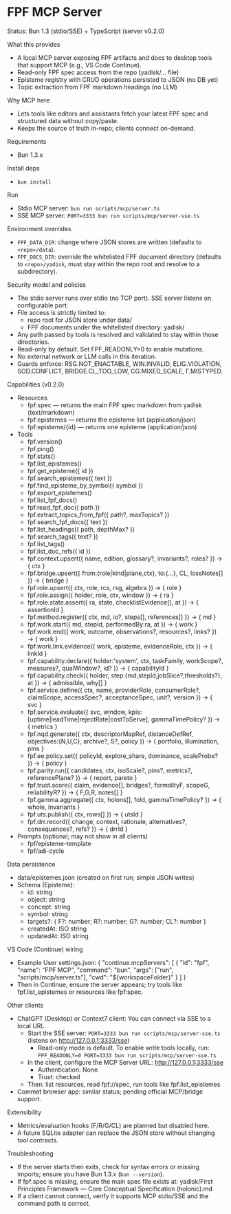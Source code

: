 # FPF MCP Server

Status: Bun 1.3 (stdio/SSE) + TypeScript (server v0.2.0)

What this provides
- A local MCP server exposing FPF artifacts and docs to desktop tools that support MCP (e.g., VS Code Continue).
- Read-only FPF spec access from the repo (yadisk/… file)
- Episteme registry with CRUD operations persisted to JSON (no DB yet)
- Topic extraction from FPF markdown headings (no LLM)

Why MCP here
- Lets tools like editors and assistants fetch your latest FPF spec and structured data without copy/paste.
- Keeps the source of truth in-repo; clients connect on-demand.

Requirements
- Bun 1.3.x

Install deps
- `bun install`

Run
- Stdio MCP server: `bun run scripts/mcp/server.ts`
- SSE MCP server: `PORT=3333 bun run scripts/mcp/server-sse.ts`

Environment overrides
- `FPF_DATA_DIR`: change where JSON stores are written (defaults to `<repo>/data`).
- `FPF_DOCS_DIR`: override the whitelisted FPF document directory (defaults to `<repo>/yadisk`, must stay within the repo root and resolve to a subdirectory).

Security model and policies
- The stdio server runs over stdio (no TCP port). SSE server listens on configurable port.
- File access is strictly limited to:
  - repo root for JSON store under data/
  - FPF documents under the whitelisted directory: yadisk/
- Any path passed by tools is resolved and validated to stay within those directories.
- Read-only by default. Set FPF_READONLY=0 to enable mutations.
- No external network or LLM calls in this iteration.
- Guards enforce: RSG.NOT_ENACTABLE, WIN.INVALID, ELIG.VIOLATION, SOD.CONFLICT, BRIDGE.CL_TOO_LOW, CG.MIXED_SCALE, Γ.MISTYPED.

Capabilities (v0.2.0)
- Resources
  - fpf:spec — returns the main FPF spec markdown from yadisk (text/markdown)
  - fpf:epistemes — returns the episteme list (application/json)
  - fpf:episteme/{id} — returns one episteme (application/json)
- Tools
  - fpf.version()
  - fpf.ping()
  - fpf.stats()
  - fpf.list_epistemes()
  - fpf.get_episteme({ id })
  - fpf.search_epistemes({ text })
  - fpf.find_episteme_by_symbol({ symbol })
  - fpf.export_epistemes()
  - fpf.list_fpf_docs()
  - fpf.read_fpf_doc({ path })
  - fpf.extract_topics_from_fpf({ path?, maxTopics? })
  - fpf.search_fpf_docs({ text })
  - fpf.list_headings({ path, depthMax? })
  - fpf.search_tags({ text? })
  - fpf.list_tags()
  - fpf.list_doc_refs({ id })
  - fpf.context.upsert({ name, edition, glossary?, invariants?, roles? }) → { ctx }
  - fpf.bridge.upsert({ from:{role|kind|plane,ctx}, to:{…}, CL, lossNotes[] }) → { bridge }
  - fpf.role.upsert({ ctx, role, rcs, rsg, algebra }) → { role }
  - fpf.role.assign({ holder, role, ctx, window }) → { ra }
  - fpf.role.state.assert({ ra, state, checklistEvidence[], at }) → { assertionId }
  - fpf.method.register({ ctx, md, io?, steps[], references[] }) → { md }
  - fpf.work.start({ md, stepId, performedBy:ra, at }) → { work }
  - fpf.work.end({ work, outcome, observations?, resources?, links? }) → { work }
  - fpf.work.link.evidence({ work, episteme, evidenceRole, ctx }) → { linkId }
  - fpf.capability.declare({ holder:'system', ctx, taskFamily, workScope?, measures?, qualWindow?, id? }) → { capabilityId }
  - fpf.capability.check({ holder, step:{md,stepId,jobSlice?,thresholds?}, at }) → { admissible, why[] }
  - fpf.service.define({ ctx, name, providerRole, consumerRole?, claimScope, accessSpec?, acceptanceSpec, unit?, version }) → { svc }
  - fpf.service.evaluate({ svc, window, kpis:[uptime|leadTime|rejectRate|costToServe], gammaTimePolicy? }) → { metrics }
  - fpf.nqd.generate({ ctx, descriptorMapRef, distanceDefRef, objectives:{N,U,C}, archive?, S?, policy }) → { portfolio, illumination, pins }
  - fpf.ee.policy.set({ policyId, explore_share, dominance, scaleProbe? }) → { policy }
  - fpf.parity.run({ candidates, ctx, isoScale?, pins?, metrics?, referencePlane? }) → { report, pareto }
  - fpf.trust.score({ claim, evidence[], bridges?, formalityF, scopeG, reliabilityR? }) → { F,G,R, notes[] }
  - fpf.gamma.aggregate({ ctx, holons[], fold, gammaTimePolicy? }) → { whole, invariants }
  - fpf.uts.publish({ ctx, rows[] }) → { utsId }
  - fpf.drr.record({ change, context, rationale, alternatives?, consequences?, refs? }) → { drrId }
- Prompts (optional; may not show in all clients)
  - fpf/episteme-template
  - fpf/adi-cycle

Data persistence
- data/epistemes.json (created on first run; simple JSON writes)
- Schema (Episteme):
  - id: string
  - object: string
  - concept: string
  - symbol: string
  - targets?: { F?: number; R?: number; G?: number; CL?: number }
  - createdAt: ISO string
  - updatedAt: ISO string

VS Code (Continue) wiring
- Example User settings.json:
  {
    "continue.mcpServers": [
      {
        "id": "fpf",
        "name": "FPF MCP",
        "command": "bun",
        "args": ["run", "scripts/mcp/server.ts"],
        "cwd": "${workspaceFolder}"
      }
    ]
  }
- Then in Continue, ensure the server appears; try tools like fpf.list_epistemes or resources like fpf:spec.

Other clients
- ChatGPT (Desktop) or Context7 client: You can connect via SSE to a local URL.
  - Start the SSE server: `PORT=3333 bun run scripts/mcp/server-sse.ts` (listens on http://127.0.0.1:3333/sse)
    - Read-only mode is default. To enable write tools locally, run: `FPF_READONLY=0 PORT=3333 bun run scripts/mcp/server-sse.ts`
  - In the client, configure the MCP Server URL: http://127.0.0.1:3333/sse
    - Authentication: None
    - Trust: checked
  - Then: list resources, read fpf://spec, run tools like fpf.list_epistemes
- Commet browser app: similar status; pending official MCP/bridge support.

Extensibility
- Metrics/evaluation hooks (F/R/G/CL) are planned but disabled here.
- A future SQLite adapter can replace the JSON store without changing tool contracts.

Troubleshooting
- If the server starts then exits, check for syntax errors or missing imports; ensure you have Bun 1.3.x (`bun --version`).
- If fpf:spec is missing, ensure the main spec file exists at: yadisk/First Principles Framework — Core Conceptual Specification (holonic).md
- If a client cannot connect, verify it supports MCP stdio/SSE and the command path is correct.
